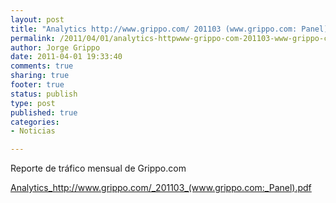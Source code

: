 ```yaml
--- 
layout: post
title: "Analytics http://www.grippo.com/ 201103 (www.grippo.com: Panel)"
permalink: /2011/04/01/analytics-httpwww-grippo-com-201103-www-grippo-com-panel/
author: Jorge Grippo
date: 2011-04-01 19:33:40
comments: true
sharing: true
footer: true
status: publish
type: post
published: true
categories: 
- Noticias

---
```

<!-- 177 -->
Reporte de tráfico mensual de Grippo.com

<a href="http://blog.grippo.com/wp-content/uploads/2011/04/201103_www-grippo-com_panel.pdf">Analytics_http://www.grippo.com/_201103_(www.grippo.com:_Panel).pdf</a>

